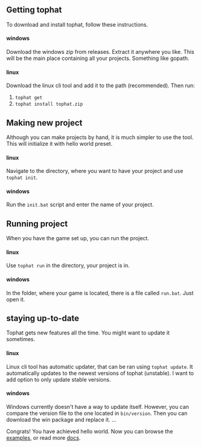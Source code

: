 ## Getting tophat

To download and install tophat, follow these instructions.

#### windows

Download the windows zip from releases. Extract it anywhere you like. This will be the main place containing all your projects. Something like gopath.

#### linux

Download the linux cli tool and add it to the path (recommended). Then run:
1. `tophat get`
2. `tophat install tophat.zip`

## Making new project

Although you can make projects by hand, it is much simpler to use the tool. This will initialize it with hello world preset.

#### linux

Navigate to the directory, where you want to have your project and use `tophat init`.

#### windows

Run the `init.bat` script and enter the name of your project.

## Running project

When you have the game set up, you can run the project.

#### linux

Use `tophat run` in the directory, your project is in.

#### windows

In the folder, where your game is located, there is a file called `run.bat`. Just open it.

## staying up-to-date

Tophat gets new features all the time. You might want to update it sometimes.

#### linux

Linux cli tool has automatic updater, that can be ran using `tophat update`. It automatically updates to the newest versions of tophat (unstable). I want to add option to only update stable versions.


#### windows

Windows currently doesn't have a way to update itself. However, you can compare the version file to the one located in `bin/version`. Then you can download the win package and replace it.
...

Congrats! You have achieved hello world. Now you can browse the [examples](https://github.com/marekmaskarinec/tophat/tree/main/examples), or read more [docs](https://github.com/marekmaskarinec/tophat/wiki/Umka-libraries).

